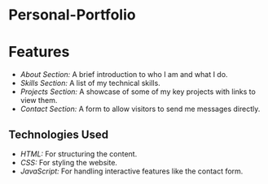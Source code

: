 # Personal-Portfolio
# Features

- *About Section:* A brief introduction to who I am and what I do.
- *Skills Section:* A list of my technical skills.
- *Projects Section:* A showcase of some of my key projects with links to view them.
- *Contact Section:* A form to allow visitors to send me messages directly.

## Technologies Used

- *HTML:* For structuring the content.
- *CSS:* For styling the website.
- *JavaScript:* For handling interactive features like the contact form.
